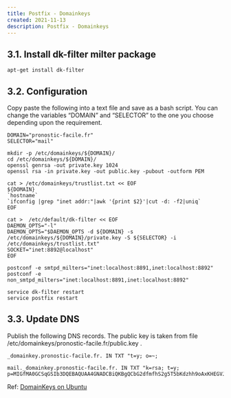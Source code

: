 ```yaml
---
title: Postfix - Domainkeys
created: 2021-11-13
description: Postfix - Domainkeys
---
```


## 3.1. Install dk-filter milter package

    apt-get install dk-filter

## 3.2. Configuration

Copy paste the following into a text file and save as a bash script. You can change the variables “DOMAIN” and “SELECTOR” to the one you choose depending upon the requirement.

    DOMAIN="pronostic-facile.fr"
    SELECTOR="mail"

    mkdir -p /etc/domainkeys/${DOMAIN}/
    cd /etc/domainkeys/${DOMAIN}/
    openssl genrsa -out private.key 1024
    openssl rsa -in private.key -out public.key -pubout -outform PEM

    cat > /etc/domainkeys/trustlist.txt << EOF
    ${DOMAIN}
    `hostname`
    `ifconfig |grep "inet addr:"|awk '{print $2}'|cut -d: -f2|uniq`
    EOF

    cat >  /etc/default/dk-filter << EOF
    DAEMON_OPTS="-l"
    DAEMON_OPTS="$DAEMON_OPTS -d ${DOMAIN} -s /etc/domainkeys/${DOMAIN}/private.key -S ${SELECTOR} -i /etc/domainkeys/trustlist.txt"
    SOCKET="inet:8892@localhost"
    EOF

    postconf -e smtpd_milters="inet:localhost:8891,inet:localhost:8892"
    postconf -e non_smtpd_milters="inet:localhost:8891,inet:localhost:8892"

    service dk-filter restart
    service postfix restart

## 3.3. Update DNS

Publish the following DNS records. The public key is taken from file /etc/domainkeys/pronostic-facile.fr/public.key .

    _domainkey.pronostic-facile.fr. IN TXT "t=y; o=~;

    mail._domainkey.pronostic-facile.fr. IN TXT "k=rsa; t=y; p=MIGfMA0GCSqGSIb3DQEBAQUAA4GNADCBiQKBgQCbG2dfmfhS2g5T5bKdzhh9oAxKHEGVJmOXcGT7bcSWsDKxXL6SWNaCl4HzHoPHVnRfjZYyNtehJ19FAupSlGme7wJNqQI6GTXAvApUYEbjKbffLfGresB6quuy//xjbK2H7J01apdvYHzDdmenwGVmufPoK4ASokm35plkXfXGVwIDAQAB"

Ref: [DomainKeys on Ubuntu](https://help.ubuntu.com/community/Postfix/DomainKeys)
